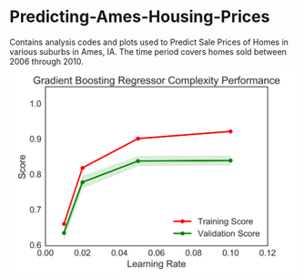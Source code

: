 # Predicting-Ames-Housing-Prices
Contains analysis codes and plots used to Predict Sale Prices of Homes in various suburbs in Ames, IA. The time period covers homes sold between 2006 through 2010. 
![Image](https://github.com/gmsardane/Predicting-Ames-Housing-Prices/blob/master/Figures/AmesHousingGBTRegression.png)
